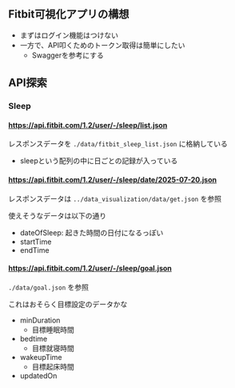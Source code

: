 ## Fitbit可視化アプリの構想
- まずはログイン機能はつけない
- 一方で、API叩くためのトークン取得は簡単にしたい
  - Swaggerを参考にする

## API探索
### Sleep
#### https://api.fitbit.com/1.2/user/-/sleep/list.json
レスポンスデータを `./data/fitbit_sleep_list.json` に格納している

- sleepという配列の中に日ごとの記録が入っている

#### https://api.fitbit.com/1.2/user/-/sleep/date/2025-07-20.json
レスポンスデータは `../data_visualization/data/get.json` を参照

使えそうなデータは以下の通り
- dateOfSleep: 起きた時間の日付になるっぽい
- startTime
- endTime


#### https://api.fitbit.com/1.2/user/-/sleep/goal.json
`./data/goal.json` を参照

これはおそらく目標設定のデータかな

- minDuration
  - 目標睡眠時間
- bedtime
  - 目標就寝時間
- wakeupTime
  - 目標起床時間
- updatedOn